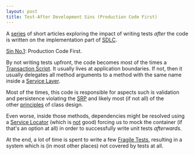```yaml
---
layout: post
title: Test-After Development Sins (Production Code First)
---
```


<div>
<p>A <a href="http://www.nikosbaxevanis.com/bonus-bits/2012/01/test-after-development-sins-introduction.html" target="_blank" title="&quot;Test-After Development&quot; Sins: Introduction">series</a>&#0160;of short articles exploring the impact of writing tests&#0160;<em>after&#0160;</em>the code is written&#0160;on the implementation part of&#0160;<a href="http://en.wikipedia.org/wiki/Software_development_process" target="_blank" title="A software development process, also known as a software development life cycle (SDLC), is a structure imposed on the development of a software product.">SDLC</a>.</p>
</div>
<p><span style="text-decoration: underline;">Sin No.1</span>: Production Code First.</p>
<p>By not writing tests upfront, the code becomes most of the times a <a href="http://martinfowler.com/eaaCatalog/transactionScript.html" target="_blank" title="Organizes business logic by procedures where each procedure handles a single request from the presentation.">Transaction Script</a>. It usually lives at application boundaries. If not, then it usually delegates all method arguments to a method with the same name inside a <a href="http://martinfowler.com/eaaCatalog/serviceLayer.html" target="_blank" title="Defines an application&#39;s boundary with a layer of services that establishes a set of available operations and coordinates the application&#39;s response in each operation.">Service Layer</a>.</p>
<p>Most of the times, this code is responsible for aspects such is validation and persistence violating the <a href="http://en.wikipedia.org/wiki/Single_responsibility_principle" target="_blank" title="In object-oriented programming, the single responsibility principle states that every object should have a single responsibility, and that responsibility should be entirely encapsulated by the class. All its services should be narrowly aligned with that responsibility.">SRP</a>&#0160;and likely most (if not all) of the other&#0160;<a href="http://en.wikipedia.org/wiki/SOLID_(object-oriented_design)" target="_blank" title="In computer programming, SOLID (Single responsibility, Open-closed, Liskov substitution, Interface segregation and Dependency inversion) is a mnemonic acronym introduced by Robert C. Martin in the early 2000s which stands for five basic principles of object-oriented programming and design.">principles</a> of class design.</p>
<p>Even worse, inside those methods, dependencies might be resolved using a&#0160;<a href="http://martinfowler.com/articles/injection.html#UsingAServiceLocator" target="_blank">Service Locator</a>&#0160;(which is <a href="http://blog.ploeh.dk/2010/02/03/ServiceLocatorIsAnAntiPattern.aspx" target="_blank" title="Service Locator is an Anti-Pattern">not</a> good) forcing us to mock the container (if that&#39;s an option at all) in order to successfully write unit tests&#0160;<em>afterwards</em>.</p>
<p>At the end, a lot of time is spent to write a few&#0160;<a href="http://xunitpatterns.com/Fragile%20Test.html" target="_blank" title="A test fails to compile or run when the system under test (SUT) is changed in ways that do not affect the part the test is exercising.">Fragile Tests</a>, resulting in a system which is (in most other places) not covered by tests at all.</p>

